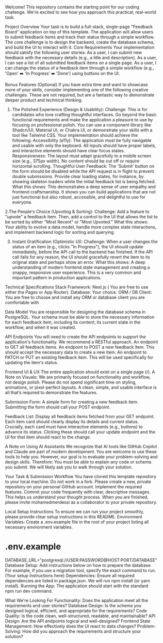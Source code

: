 Welcome! This repository contains the starting point for our coding challenge. We're excited to see how you approach this practical, real-world task.

Project Overview
Your task is to build a full-stack, single-page "Feedback Board" application on top of this template. The application will allow users to submit feedback items and track their status through a simple workflow. The core challenge is to design the backend, create the database schema, and build the UI to interact with it.
Core Requirements
Your implementation should satisfy the following user stories:
As a user, I can submit new feedback with the necessary details (e.g., a title and description).
As a user, I can see a list of all submitted feedback items on a single page.
As a user, I can change the status of a feedback item through a simple workflow (e.g., 'Open' ➡️ 'In Progress' ➡️ 'Done') using buttons on the UI.


Bonus Features (Optional)
If you have extra time and want to showcase more of your skills, consider implementing one of the following creative challenges. These are not required, but are a fantastic way to demonstrate deeper product and technical thinking.

1. The Polished Experience (Design & Usability):
Challenge: This is for candidates who love crafting thoughtful interfaces. Go beyond the basic functional requirements and make the application a pleasure to use by focusing on professional polish. You can use a component library like Shadcn/UI, Material UI, or Chakra UI, or demonstrate your skills with a tool like Tailwind CSS.
Your implementation should achieve the following:
Accessibility (a11y): The application must be fully navigable and usable with only the keyboard. All inputs should have proper labels, and interactive elements should have clear focus states.
Responsiveness: The layout must adapt gracefully to a mobile screen size (e.g., 375px width). No content should be cut off or require horizontal scrolling.
Thoughtful User Feedback: The 'Submit' button on the form should be disabled while the API request is in flight to prevent double submissions. Provide clear loading states, for instance, by showing skeleton loaders while the initial feedback list is being fetched.
What this shows: This demonstrates a deep sense of user empathy and frontend craftsmanship. It shows you can build applications that are not just functional but also robust, accessible, and delightful to use for everyone.

2.The People's Choice (Upvoting & Sorting):
Challenge: Add a feature to "upvote" a feedback item. Then, add a control to the UI that allows the list to be sorted by either "Most Recent" or "Most Upvoted."
What this shows: Your ability to evolve a data model, handle more complex state interactions, and implement backend logic for sorting and querying.

3. Instant Gratification (Optimistic UI):
Challenge: When a user changes the status of an item (e.g., clicks "In Progress"), the UI should update immediately, before the API call to the backend has finished. If the API call fails for any reason, the UI should gracefully revert the item to its original state and perhaps show an error.
What this shows: A deep understanding of modern frontend state management and creating a snappy, responsive user experience. This is a very common and important pattern in production applications.


Technical Specifications
Stack
Framework: Next.js ( You are free to use either the Pages or App Router).
Database: Your choice.
ORM / DB Client: You are free to choose and install any ORM or database client you are comfortable with

Data Model
You are responsible for designing the database schema in PostgreSQL. Your schema must be able to store the necessary information for each feedback item, including its content, its current state in the workflow, and when it was created.

API Endpoints
You will need to create the API endpoints to support the application's functionality. We recommend a RESTful approach.
An endpoint to GET all feedback items.
An endpoint to POST a new feedback item.
This should accept the necessary data to create a new item.
An endpoint to PATCH or PUT an existing feedback item.
This will be used specifically for updating the item's status.

Frontend UI & UX
The entire application should exist on a single page (/).
A Note on Visuals: We are primarily focused on functionality and workflow, not design polish. Please do not spend significant time on styling, animations, or pixel-perfect layouts. A clean, simple, and usable interface is all that’s required to demonstrate the features.

Submission Form:
A simple form for creating a new feedback item.
Submitting the form should call your POST endpoint.

Feedback List:
Display all feedback items fetched from your GET endpoint.
Each item card should clearly display its details and current status.
Crucially, each card must have interactive elements (e.g., buttons) to advance its status. Clicking these should call your update endpoint and the UI for that item should react to the change.

A Note on Using AI Assistants
We recognize that AI tools like GitHub Copilot and Claude are part of modern development. You are welcome to use these tools to help you.
However, our goal is to evaluate your problem-solving and design skills. Therefore:
You must be able to explain any code or schema you submit. We will likely ask you to walk through your solution.

Your Task & Submission Workflow
You have cloned this template repository to your local machine.
Do not work in a fork. Please create a new, private repository on your personal GitHub account.
Implement the required features.
Commit your code frequently with clear, descriptive messages. This helps us understand your thought process.
When you are finished, please invite mohamedmerdessi  as a collaborator to your private repository.

Local Setup Instructions
To ensure we can run your project smoothly, please provide clear setup instructions in this README.
Environment Variables: Create a .env.example file in the root of your project listing all necessary environment variables.

# .env.example
DATABASE_URL="postgresql://USER:PASSWORD@HOST:PORT/DATABASE"
Database Setup: Add instructions below on how to prepare the database. For example, if you use a migration tool, specify the exact command to run.
(Your setup instructions here)
Dependencies: Ensure all required dependencies are listed in package.json. We will run npm install (or yarn install).
Running the App: The application should start with the standard npm run dev command.

What We're Looking For
Functionality: Does the application meet all the requirements and user stories?
Database Design: Is the schema you designed logical, efficient, and appropriate for the requirements?
Code Quality: Is the code clean, well-structured, readable, and maintainable?
API Design: Are the API endpoints logical and well-designed?
Frontend State Management: How effectively does the UI react to data changes?
Problem-Solving: How did you approach the requirements and structure your solution?
